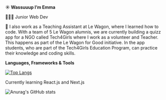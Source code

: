 **☀️ Wassuuup I’m Emma**

👩🏼‍💻 Junior Web Dev

🍃 I also work as a Teaching Assistant at Le Wagon, where I learned how to code. With a team of 5 Le Wagon alumnis, we are currently building a quizz app for a NGO called Tech4Girls where I work as a volunteer and Teacher. This happens as part of the Le Wagon for Good initiative. In the app students, who are part of the Tech4Girls Education Program, can practice their knowledge and coding skills.

**Languages, Frameworks & Tools**

[![Top Langs](https://github-readme-stats.vercel.app/api/top-langs/?username=anuraghazra&layout=compact)](https://github.com/emmvs/github-readme-stats)

Currently learning React.js and Next.js

![Anurag's GitHub stats](https://github-readme-stats.vercel.app/api?username=emmvs&show_icons=true&theme=radical)
